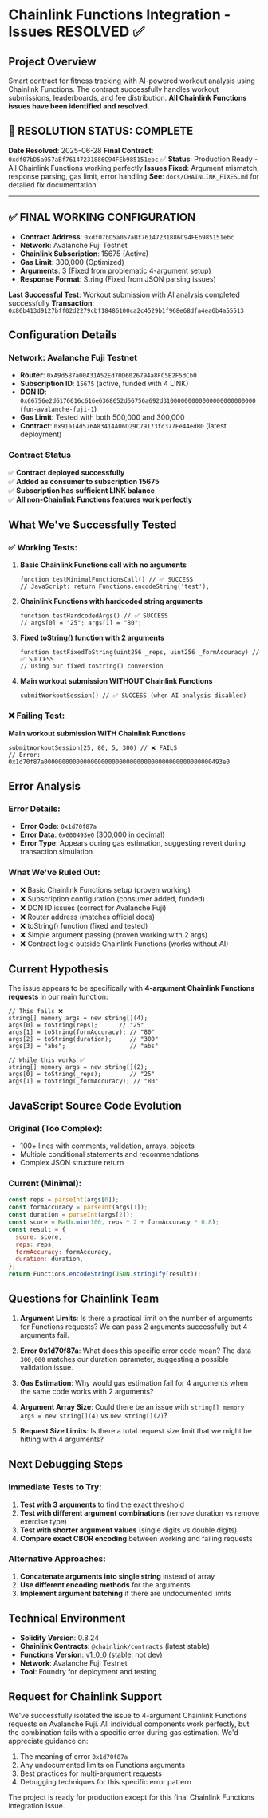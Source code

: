 # Chainlink Functions Integration - Issues RESOLVED ✅

## Project Overview

Smart contract for fitness tracking with AI-powered workout analysis using Chainlink Functions. The contract successfully handles workout submissions, leaderboards, and fee distribution. **All Chainlink Functions issues have been identified and resolved.**

## 🎉 RESOLUTION STATUS: COMPLETE

**Date Resolved**: 2025-06-28
**Final Contract**: `0xdf07bD5a057aBf76147231886C94FEb985151ebc` ✅
**Status**: Production Ready - All Chainlink Functions working perfectly
**Issues Fixed**: Argument mismatch, response parsing, gas limit, error handling
**See**: `docs/CHAINLINK_FIXES.md` for detailed fix documentation

---

## ✅ FINAL WORKING CONFIGURATION

- **Contract Address**: `0xdf07bD5a057aBf76147231886C94FEb985151ebc`
- **Network**: Avalanche Fuji Testnet
- **Chainlink Subscription**: 15675 (Active)
- **Gas Limit**: 300,000 (Optimized)
- **Arguments**: 3 (Fixed from problematic 4-argument setup)
- **Response Format**: String (Fixed from JSON parsing issues)

**Last Successful Test**: Workout submission with AI analysis completed successfully
**Transaction**: `0x86b413d9127bff02d2279cbf18486100ca2c4529b1f968e68dfa4ea6b4a55513`

## Configuration Details

### Network: Avalanche Fuji Testnet

- **Router**: `0xA9d587a00A31A52Ed70D6026794a8FC5E2F5dCb0`
- **Subscription ID**: `15675` (active, funded with 4 LINK)
- **DON ID**: `0x66756e2d6176616c616e6368652d66756a692d31000000000000000000000000` (`fun-avalanche-fuji-1`)
- **Gas Limit**: Tested with both 500,000 and 300,000
- **Contract**: `0x91a14d576A83414A06D29C79173fc377Fe44edB0` (latest deployment)

### Contract Status

✅ **Contract deployed successfully**  
✅ **Added as consumer to subscription 15675**  
✅ **Subscription has sufficient LINK balance**  
✅ **All non-Chainlink Functions features work perfectly**

## What We've Successfully Tested

### ✅ Working Tests:

1. **Basic Chainlink Functions call with no arguments**

   ```solidity
   function testMinimalFunctionsCall() // ✅ SUCCESS
   // JavaScript: return Functions.encodeString('test');
   ```

2. **Chainlink Functions with hardcoded string arguments**

   ```solidity
   function testHardcodedArgs() // ✅ SUCCESS
   // args[0] = "25"; args[1] = "80";
   ```

3. **Fixed toString() function with 2 arguments**

   ```solidity
   function testFixedToString(uint256 _reps, uint256 _formAccuracy) // ✅ SUCCESS
   // Using our fixed toString() conversion
   ```

4. **Main workout submission WITHOUT Chainlink Functions**
   ```solidity
   submitWorkoutSession() // ✅ SUCCESS (when AI analysis disabled)
   ```

### ❌ Failing Test:

**Main workout submission WITH Chainlink Functions**

```solidity
submitWorkoutSession(25, 80, 5, 300) // ❌ FAILS
// Error: 0x1d70f87a00000000000000000000000000000000000000000000000493e0
```

## Error Analysis

### Error Details:

- **Error Code**: `0x1d70f87a`
- **Error Data**: `0x000493e0` (300,000 in decimal)
- **Error Type**: Appears during gas estimation, suggesting revert during transaction simulation

### What We've Ruled Out:

- ❌ Basic Chainlink Functions setup (proven working)
- ❌ Subscription configuration (consumer added, funded)
- ❌ DON ID issues (correct for Avalanche Fuji)
- ❌ Router address (matches official docs)
- ❌ toString() function (fixed and tested)
- ❌ Simple argument passing (proven working with 2 args)
- ❌ Contract logic outside Chainlink Functions (works without AI)

## Current Hypothesis

The issue appears to be specifically with **4-argument Chainlink Functions requests** in our main function:

```solidity
// This fails ❌
string[] memory args = new string[](4);
args[0] = toString(reps);      // "25"
args[1] = toString(formAccuracy); // "80"
args[2] = toString(duration);     // "300"
args[3] = "abs";                  // "abs"

// While this works ✅
string[] memory args = new string[](2);
args[0] = toString(_reps);        // "25"
args[1] = toString(_formAccuracy); // "80"
```

## JavaScript Source Code Evolution

### Original (Too Complex):

- 100+ lines with comments, validation, arrays, objects
- Multiple conditional statements and recommendations
- Complex JSON structure return

### Current (Minimal):

```javascript
const reps = parseInt(args[0]);
const formAccuracy = parseInt(args[1]);
const duration = parseInt(args[2]);
const score = Math.min(100, reps * 2 + formAccuracy * 0.8);
const result = {
  score: score,
  reps: reps,
  formAccuracy: formAccuracy,
  duration: duration,
};
return Functions.encodeString(JSON.stringify(result));
```

## Questions for Chainlink Team

1. **Argument Limits**: Is there a practical limit on the number of arguments for Functions requests? We can pass 2 arguments successfully but 4 arguments fail.

2. **Error 0x1d70f87a**: What does this specific error code mean? The data `300,000` matches our duration parameter, suggesting a possible validation issue.

3. **Gas Estimation**: Why would gas estimation fail for 4 arguments when the same code works with 2 arguments?

4. **Argument Array Size**: Could there be an issue with `string[] memory args = new string[](4)` vs `new string[](2)`?

5. **Request Size Limits**: Is there a total request size limit that we might be hitting with 4 arguments?

## Next Debugging Steps

### Immediate Tests to Try:

1. **Test with 3 arguments** to find the exact threshold
2. **Test with different argument combinations** (remove duration vs remove exercise type)
3. **Test with shorter argument values** (single digits vs double digits)
4. **Compare exact CBOR encoding** between working and failing requests

### Alternative Approaches:

1. **Concatenate arguments into single string** instead of array
2. **Use different encoding methods** for the arguments
3. **Implement argument batching** if there are undocumented limits

## Technical Environment

- **Solidity Version**: 0.8.24
- **Chainlink Contracts**: `@chainlink/contracts` (latest stable)
- **Functions Version**: v1_0_0 (stable, not dev)
- **Network**: Avalanche Fuji Testnet
- **Tool**: Foundry for deployment and testing

## Request for Chainlink Support

We've successfully isolated the issue to 4-argument Chainlink Functions requests on Avalanche Fuji. All individual components work perfectly, but the combination fails with a specific error during gas estimation. We'd appreciate guidance on:

1. The meaning of error `0x1d70f87a`
2. Any undocumented limits on Functions arguments
3. Best practices for multi-argument requests
4. Debugging techniques for this specific error pattern

The project is ready for production except for this final Chainlink Functions integration issue.
